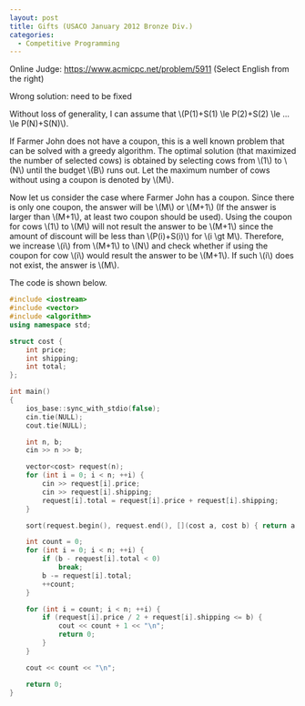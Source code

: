 ```yaml
---
layout: post
title: Gifts (USACO January 2012 Bronze Div.)
categories:
  - Competitive Programming
---
```

Online Judge: <https://www.acmicpc.net/problem/5911> (Select English from the right)

Wrong solution: need to be fixed

Without loss of generality, I can assume that \\(P(1)+S(1) \le P(2)+S(2) \le ... \le P(N)+S(N)\\).

If Farmer John does not have a coupon, this is a well known problem that can be solved with a greedy algorithm. The optimal solution (that maximized the number of selected cows) is obtained by selecting cows from \\(1\\) to \\(N\\) until the budget \\(B\\) runs out. Let the maximum number of cows without using a coupon is denoted by \\(M\\).

Now let us consider the case where Farmer John has a coupon. Since there is only one coupon, the answer will be \\(M\\) or \\(M+1\\) (If the answer is larger than \\(M+1\\), at least two coupon should be used). Using the coupon for cows \\(1\\) to \\(M\\) will not result the answer to be \\(M+1\\) since the amount of discount will be less than \\(P(i)+S(i)\\) for \\(i \gt M\\). Therefore, we increase \\(i\\) from \\(M+1\\) to \\(N\\) and check whether if using the coupon for cow \\(i\\) would result the answer to be \\(M+1\\). If such \\(i\\) does not exist, the answer is \\(M\\).

The code is shown below.

```c++
#include <iostream>
#include <vector>
#include <algorithm>
using namespace std;

struct cost {
	int price;
	int shipping;
	int total;
};

int main()
{
	ios_base::sync_with_stdio(false);
	cin.tie(NULL);
	cout.tie(NULL);

	int n, b;
	cin >> n >> b;

	vector<cost> request(n);
	for (int i = 0; i < n; ++i) {
		cin >> request[i].price;
		cin >> request[i].shipping;
		request[i].total = request[i].price + request[i].shipping;
	}

	sort(request.begin(), request.end(), [](cost a, cost b) { return a.total < b.total; });

	int count = 0;
	for (int i = 0; i < n; ++i) {
		if (b - request[i].total < 0)
			break;
		b -= request[i].total;
		++count;
	}

	for (int i = count; i < n; ++i) {
		if (request[i].price / 2 + request[i].shipping <= b) {
			cout << count + 1 << "\n";
			return 0;
		}
	}

	cout << count << "\n";

	return 0;
}
```
